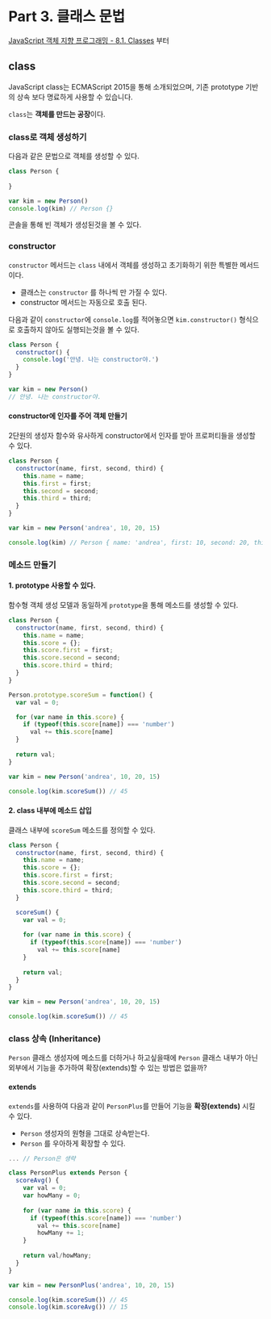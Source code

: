 # Part 3. 클래스 문법

[JavaScript 객체 지향 프로그래밍 - 8.1. Classes](https://www.youtube.com/watch?v=cmcx88U7xBE&list=PLuHgQVnccGMAMctarDlPyv6upFUUnpSO3&index=13) 부터

## class

JavaScript class는 ECMAScript 2015을 통해 소개되었으며, 기존 prototype 기반의 상속 보다 명료하게 사용할 수 있습니다.

`class`는 **객체를 만드는 공장**이다.

### class로 객체 생성하기

다음과 같은 문법으로 객체를 생성할 수 있다.

``` javascript
class Person {
  
}

var kim = new Person()
console.log(kim) // Person {}
```

콘솔을 통해 빈 객체가 생성된것을 볼 수 있다.

### constructor

`constructor` 메서드는 `class` 내에서 객체를 생성하고 초기화하기 위한 특별한 메서드이다.

* 클래스는 `constructor` 를 하나씩 만 가질 수 있다.
* constructor 메서드는 자동으로 호출 된다.

다음과 같이 `constructor`에 `console.log`를 적어놓으면 `kim.constructor()` 형식으로 호출하지 않아도 실행되는것을 볼 수 있다.

``` javascript
class Person {
  constructor() {
    console.log('안녕. 나는 constructor야.')
  }
}

var kim = new Person()
// 안녕. 나는 constructor야.
```

#### constructor에 인자를 주어 객체 만들기

2단원의 생성자 함수와 유사하게 constructor에서 인자를 받아 프로퍼티들을 생성할 수 있다.

``` javascript
class Person {
  constructor(name, first, second, third) {
    this.name = name;
    this.first = first;
    this.second = second;
    this.third = third;
  }
}

var kim = new Person('andrea', 10, 20, 15)

console.log(kim) // Person { name: 'andrea', first: 10, second: 20, third: 15 }
```

### 메소드 만들기

#### 1. prototype 사용할 수 있다.

함수형 객체 생성 모델과 동일하게 `prototype`을 통해 메소드를 생성할 수 있다.

``` javascript 
class Person {
  constructor(name, first, second, third) {
    this.name = name;
    this.score = {};
    this.score.first = first;
    this.score.second = second;
    this.score.third = third;
  }
}

Person.prototype.scoreSum = function() {
  var val = 0;

  for (var name in this.score) {
    if (typeof(this.score[name]) === 'number')
      val += this.score[name]
  }
  
  return val;
}

var kim = new Person('andrea', 10, 20, 15)

console.log(kim.scoreSum()) // 45
```

#### 2. class 내부에 메소드 삽입

클래스 내부에 `scoreSum` 메소드를 정의할 수 있다.

``` javascript
class Person {
  constructor(name, first, second, third) {
    this.name = name;
    this.score = {};
    this.score.first = first;
    this.score.second = second;
    this.score.third = third;
  }

  scoreSum() {
    var val = 0;
  
    for (var name in this.score) {
      if (typeof(this.score[name]) === 'number')
        val += this.score[name]
    }
    
    return val;
  }
}

var kim = new Person('andrea', 10, 20, 15)

console.log(kim.scoreSum()) // 45
```

### class 상속 (Inheritance)

`Person` 클래스 생성자에 메소드를 더하거나 하고싶을때에 `Person` 클래스 내부가 아닌 외부에서 기능을 추가하여 확장(extends)할 수 있는 방법은 없을까?

#### extends

`extends`를 사용하여 다음과 같이 `PersonPlus`를 만들어 기능을 **확장(extends)** 시킬 수 있다.

* `Person` 생성자의 원형을 그대로 상속받는다.
* `Person` 를 우아하게 확장할 수 있다.

``` javascript 
... // Person은 생략

class PersonPlus extends Person {
  scoreAvg() {
    var val = 0;
    var howMany = 0;
  
    for (var name in this.score) {
      if (typeof(this.score[name]) === 'number')
        val += this.score[name]
        howMany += 1;
    }
    
    return val/howMany;
  }
}

var kim = new PersonPlus('andrea', 10, 20, 15)

console.log(kim.scoreSum()) // 45
console.log(kim.scoreAvg()) // 15
```
